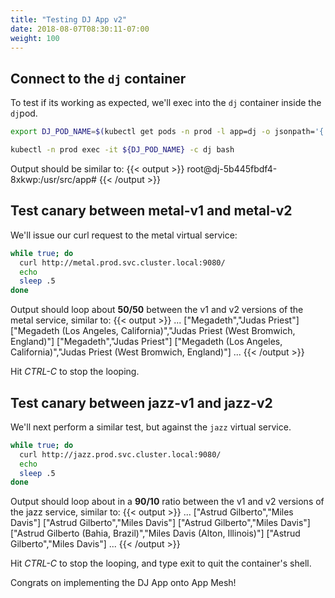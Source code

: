 ```yaml
---
title: "Testing DJ App v2"
date: 2018-08-07T08:30:11-07:00
weight: 100
---
```


## Connect to the  `dj` container

To test if its working as expected, we'll exec into the `dj` container inside the `dj`pod.

```bash
export DJ_POD_NAME=$(kubectl get pods -n prod -l app=dj -o jsonpath='{.items[].metadata.name}')

kubectl -n prod exec -it ${DJ_POD_NAME} -c dj bash
```

 Output should be similar to:
{{< output >}}
root@dj-5b445fbdf4-8xkwp:/usr/src/app#
{{< /output >}}

## Test canary between metal-v1 and metal-v2

We'll issue our curl request to the metal virtual service:

```bash
while true; do
  curl http://metal.prod.svc.cluster.local:9080/
  echo
  sleep .5
done
```

Output should loop about **50/50** between the v1 and v2 versions of the metal service, similar to:
{{< output >}}
...
["Megadeth","Judas Priest"]
["Megadeth (Los Angeles, California)","Judas Priest (West Bromwich, England)"]
["Megadeth","Judas Priest"]
["Megadeth (Los Angeles, California)","Judas Priest (West Bromwich, England)"]
...
{{< /output >}}

Hit *CTRL-C* to stop the looping.

## Test canary between jazz-v1 and jazz-v2

We'll next perform a similar test, but against the `jazz` virtual service.

```bash
while true; do
  curl http://jazz.prod.svc.cluster.local:9080/
  echo
  sleep .5
done
```

Output should loop about in a **90/10** ratio between the v1 and v2 versions of the jazz service, similar to:
{{< output >}}
...
["Astrud Gilberto","Miles Davis"]
["Astrud Gilberto","Miles Davis"]
["Astrud Gilberto","Miles Davis"]
["Astrud Gilberto (Bahia, Brazil)","Miles Davis (Alton, Illinois)"]
["Astrud Gilberto","Miles Davis"]
...
{{< /output >}}

Hit *CTRL-C* to stop the looping, and type exit to quit the container's shell.

Congrats on implementing the DJ App onto App Mesh!
